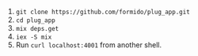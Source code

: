 1. `git clone https://github.com/formido/plug_app.git`
2. `cd plug_app`
3. `mix deps.get`
4. `iex -S mix`
5. Run `curl localhost:4001` from another shell.
